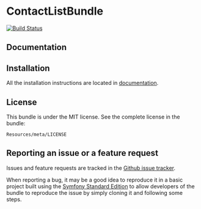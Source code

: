 ContactListBundle
=================
[![Build Status](https://secure.travis-ci.org/4devs/ContactListBundle.png?branch=master)](http://travis-ci.org/4devs/ContactListBundle)

Documentation
-------------

Installation
------------

All the installation instructions are located in [documentation](https://github.com/4devs/ContactListBundle/blob/master/Resources/doc/index.md).

License
-------

This bundle is under the MIT license. See the complete license in the bundle:

    Resources/meta/LICENSE

Reporting an issue or a feature request
---------------------------------------

Issues and feature requests are tracked in the [Github issue tracker](https://github.com/4devs/ContactListBundle/issues).

When reporting a bug, it may be a good idea to reproduce it in a basic project
built using the [Symfony Standard Edition](https://github.com/symfony/symfony-standard)
to allow developers of the bundle to reproduce the issue by simply cloning it
and following some steps.
